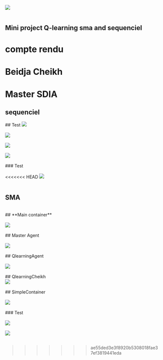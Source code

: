 
<img src="capture/img.png"><br><br>
<h2>Mini project Q-learning sma and sequenciel</h2>
<h1>compte rendu</h1>
<h1>Beidja Cheikh</h1>
<h1>Master SDIA</h1>
<h2>sequenciel</h2>
## Test
<img src="capture/ad_gif.gif"><br><br>
<img src="capture/img1.png"><br><br>
<img src="capture/img2.png"><br><br>
<img src="capture/img3.png"><br><br>
### Test <br><br>
<<<<<<< HEAD
<img src="capture/img5.png"><br><br>



<h2>SMA</h2><br>
## **Main container** <br><br>
<img src="capture/img4.png"><br><br>
## Master Agent <br><br>
<img src="capture/img6.png"><br><br>
## QlearningAgent <br><br>
<img src="capture/img7.png"><br><br>
## QlearningCheikh <br>
<img src="capture/img8.png"><br><br>
## SimpleContainer <br><br>
<img src="capture/img9.png"><br><br>
### Test <br><br>
<img src="capture/img10.png"><br><br>
<img src="capture/img11.png"><br><br>







>>>>>>> ae55ded3e3f8920b5308018fae37ef3819441eda





